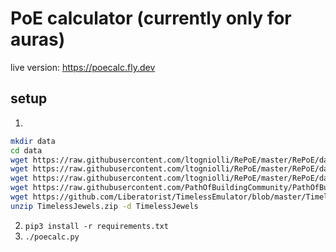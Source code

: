 # PoE calculator (currently only for auras)

live version: https://poecalc.fly.dev

## setup

1.
```sh
mkdir data
cd data
wget https://raw.githubusercontent.com/ltogniolli/RePoE/master/RePoE/data/gems.json
wget https://raw.githubusercontent.com/ltogniolli/RePoE/master/RePoE/data/stat_translations/aura_skill.json
wget https://raw.githubusercontent.com/ltogniolli/RePoE/master/RePoE/data/stat_translations/curse_skill.json
wget https://raw.githubusercontent.com/PathOfBuildingCommunity/PathOfBuilding/dev/src/Data/LegionPassives.lua
wget https://github.com/Liberatorist/TimelessEmulator/blob/master/TimelessEmulator/Build/Output/TimelessJewels/TimelessJewels.zip?raw=true
unzip TimelessJewels.zip -d TimelessJewels
```
2. `pip3 install -r requirements.txt`
3. `./poecalc.py`
